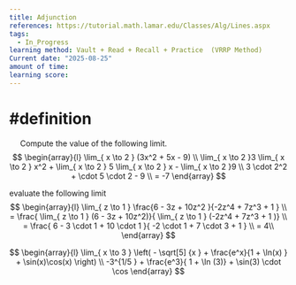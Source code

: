 ```yaml
---
title: Adjunction
references: https://tutorial.math.lamar.edu/Classes/Alg/Lines.aspx
tags:
  - In_Progress
learning method: Vault + Read + Recall + Practice  (VRRP Method)
Current date: "2025-08-25"
amount of time: 
learning score:
---
```


# #definition 
 
 
 Compute the value of the following limit.   
$$
\begin{array}{l} 
\lim_{  x \to  2 }   (3x^2  +  5x -  9)     \\
\lim_{  x \to  2 }3    \lim_{  x \to  2 } x^2 +  \lim_{  x \to  2 } 5 \lim_{  x \to  2 }  x     - \lim_{  x \to  2 }9  \\
3  \cdot  2^2  +   \cdot  5 \cdot 2 -    9   \\
  =  -7
\end{array}
$$

evaluate the  following limit 
$$
\begin{array}{l} 
\lim_{  z \to 1 }     \frac{6  -  3z + 10z^2 }{-2z^4   + 7z^3  + 1 }   \\
 =   \frac{ \lim_{  z \to 1 } (6  -  3z + 10z^2)}{ \lim_{  z \to 1 }  (-2z^4   + 7z^3  + 1 )}  \\
 =  \frac{ 6  -   3 \cdot 1    +  10 \cdot 1  }{ -2 \cdot 1   +  7 \cdot  3 + 1 }  \\
=   4\\  
\end{array}
$$


$$
\begin{array}{l} 
\lim_{ x \to  3 }  \left( - \sqrt[5] {x   }  +   \frac{e^x}{1 + \ln(x)  } + \sin(x)\cos(x) \right)  \\
-3^{1/5 }   +  \frac{e^3}{ 1 +  \ln (3)}  + \sin(3) \cdot  \cos    
\end{array}
$$